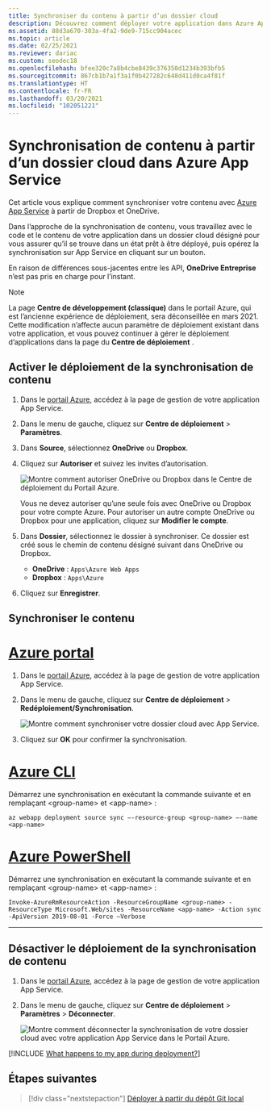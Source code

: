 ```yaml
---
title: Synchroniser du contenu à partir d’un dossier cloud
description: Découvrez comment déployer votre application dans Azure App Service via la synchronisation de contenu à partir d’un dossier cloud OneDrive ou Dropbox, par exemple.
ms.assetid: 88d3a670-303a-4fa2-9de9-715cc904acec
ms.topic: article
ms.date: 02/25/2021
ms.reviewer: dariac
ms.custom: seodec18
ms.openlocfilehash: bfee320c7a8b4cbe8439c376350d1234b393bfb5
ms.sourcegitcommit: 867cb1b7a1f3a1f0b427282c648d411d0ca4f81f
ms.translationtype: HT
ms.contentlocale: fr-FR
ms.lasthandoff: 03/20/2021
ms.locfileid: "102051221"
---
```

# <a name="sync-content-from-a-cloud-folder-to-azure-app-service"></a>Synchronisation de contenu à partir d’un dossier cloud dans Azure App Service
Cet article vous explique comment synchroniser votre contenu avec [Azure App Service](./overview.md) à partir de Dropbox et OneDrive. 

Dans l’approche de la synchronisation de contenu, vous travaillez avec le code et le contenu de votre application dans un dossier cloud désigné pour vous assurer qu’il se trouve dans un état prêt à être déployé, puis opérez la synchronisation sur App Service en cliquant sur un bouton. 

En raison de différences sous-jacentes entre les API, **OneDrive Entreprise** n’est pas pris en charge pour l’instant.

> [!NOTE]
> La page **Centre de développement (classique)** dans le portail Azure, qui est l’ancienne expérience de déploiement, sera déconseillée en mars 2021. Cette modification n’affecte aucun paramètre de déploiement existant dans votre application, et vous pouvez continuer à gérer le déploiement d’applications dans la page du **Centre de déploiement** .

## <a name="enable-content-sync-deployment"></a>Activer le déploiement de la synchronisation de contenu

1. Dans le [portail Azure](https://portal.azure.com), accédez à la page de gestion de votre application App Service.

1. Dans le menu de gauche, cliquez sur **Centre de déploiement** > **Paramètres**. 

1. Dans **Source**, sélectionnez **OneDrive** ou **Dropbox**.

1. Cliquez sur **Autoriser** et suivez les invites d’autorisation. 

    ![Montre comment autoriser OneDrive ou Dropbox dans le Centre de déploiement du Portail Azure.](media/app-service-deploy-content-sync/choose-source.png)

    Vous ne devez autoriser qu’une seule fois avec OneDrive ou Dropbox pour votre compte Azure. Pour autoriser un autre compte OneDrive ou Dropbox pour une application, cliquez sur **Modifier le compte**.

1. Dans **Dossier**, sélectionnez le dossier à synchroniser. Ce dossier est créé sous le chemin de contenu désigné suivant dans OneDrive ou Dropbox. 
   
    * **OneDrive** : `Apps\Azure Web Apps`
    * **Dropbox** : `Apps\Azure`
    
1. Cliquez sur **Enregistrer**.

## <a name="synchronize-content"></a>Synchroniser le contenu

# <a name="azure-portal"></a>[Azure portal](#tab/portal)

1. Dans le [portail Azure](https://portal.azure.com), accédez à la page de gestion de votre application App Service.

1. Dans le menu de gauche, cliquez sur **Centre de déploiement** > **Redéploiement/Synchronisation**. 

    ![Montre comment synchroniser votre dossier cloud avec App Service.](media/app-service-deploy-content-sync/synchronize.png)
   
1. Cliquez sur **OK** pour confirmer la synchronisation.

# <a name="azure-cli"></a>[Azure CLI](#tab/cli)

Démarrez une synchronisation en exécutant la commande suivante et en remplaçant \<group-name> et \<app-name> :

```azurecli-interactive
az webapp deployment source sync –-resource-group <group-name> –-name <app-name>
```

# <a name="azure-powershell"></a>[Azure PowerShell](#tab/powershell)

Démarrez une synchronisation en exécutant la commande suivante et en remplaçant \<group-name> et \<app-name> :

```azurepowershell-interactive
Invoke-AzureRmResourceAction -ResourceGroupName <group-name> -ResourceType Microsoft.Web/sites -ResourceName <app-name> -Action sync -ApiVersion 2019-08-01 -Force –Verbose
```

-----

## <a name="disable-content-sync-deployment"></a>Désactiver le déploiement de la synchronisation de contenu

1. Dans le [portail Azure](https://portal.azure.com), accédez à la page de gestion de votre application App Service.

1. Dans le menu de gauche, cliquez sur **Centre de déploiement** > **Paramètres** > **Déconnecter**. 

    ![Montre comment déconnecter la synchronisation de votre dossier cloud avec votre application App Service dans le Portail Azure.](media/app-service-deploy-content-sync/disable.png)

[!INCLUDE [What happens to my app during deployment?](../../includes/app-service-deploy-atomicity.md)]

## <a name="next-steps"></a>Étapes suivantes

> [!div class="nextstepaction"]
> [Déployer à partir du dépôt Git local](deploy-local-git.md)